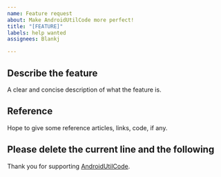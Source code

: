```yaml
---
name: Feature request
about: Make AndroidUtilCode more perfect!
title: "[FEATURE]"
labels: help wanted
assignees: Blankj

---
```


## Describe the feature

A clear and concise description of what the feature is.


## Reference

Hope to give some reference articles, links, code, if any.


## Please delete the current line and the following

Thank you for supporting [AndroidUtilCode](https://github.com/Blankj/AndroidUtilCode).

